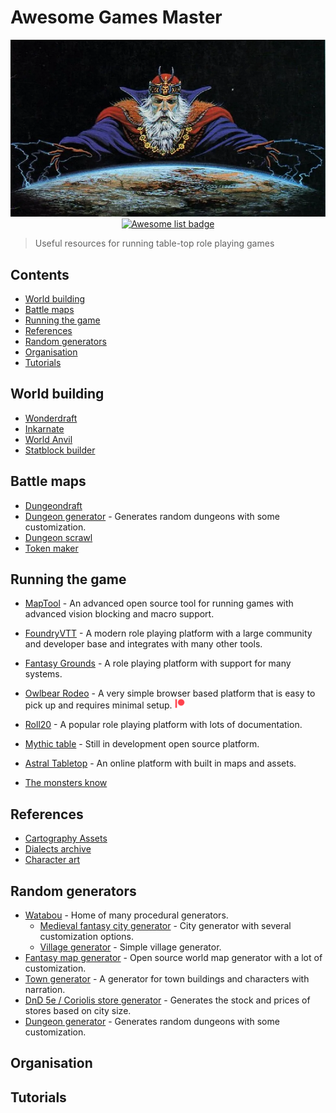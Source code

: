 # Awesome Games Master
<div align="center">
  <img src="./images/Dungeon-Master.png" alt="Jon and the Board Game of Westeros" title="you know nothing, Jon Snow">
  <br />
  <a href="https://awesome.re" title="more awesome lists"><img src="https://awesome.re/badge.svg" alt="Awesome list badge"></a>
</div>

> Useful resources for running table-top role playing games

## Contents
* [World building](#world-building)
* [Battle maps](#battle-maps)
* [Running the game](#running-the-game)
* [References](#references)
* [Random generators](#random-generators)
* [Organisation](#organisation)
* [Tutorials](#tutorials)


## World building
- [Wonderdraft](https://www.wonderdraft.net/)
- [Inkarnate](https://inkarnate.com/)
- [World Anvil](https://www.worldanvil.com/)
- [Statblock builder](https://tetra-cube.com/dnd/dnd-statblock.html)

## Battle maps
- [Dungeondraft](https://dungeondraft.net/)
- [Dungeon generator](https://dungen.app/dungen/) - Generates random dungeons with some customization.
- [Dungeon scrawl](https://dungeonscrawl.com/)
- [Token maker](https://rolladvantage.com/tokenstamp/)

## Running the game
- [MapTool](https://www.rptools.net/toolbox/maptool/) - An advanced open source tool for running games with advanced vision blocking and macro support.
- [FoundryVTT](https://foundryvtt.com/) - A modern role playing platform with a large community and developer base and integrates with many other tools.
- [Fantasy Grounds](http://www.fantasygrounds.com/home/home.php) - A role playing platform with support for many systems.
- [Owlbear Rodeo](https://www.owlbear.rodeo/) - A very simple browser based platform that is easy to pick up and requires minimal setup. [![Patreon](/images/small_patreon.png)](https://www.patreon.com/owlbearrodeo)
- [Roll20](https://roll20.net/) - A popular role playing platform with lots of documentation.
- [Mythic table](https://www.mythictable.com/) - Still in development open source platform.
- [Astral Tabletop](https://www.astraltabletop.com/) - An online platform with built in maps and assets.

- [The monsters know](https://www.themonstersknow.com/)

## References
- [Cartography Assets](http://cartographyassets.com/)
- [Dialects archive](https://www.dialectsarchive.com/)
- [Character art](https://www.pinterest.co.uk/efilean/)

## Random generators
- [Watabou](https://watabou.itch.io) - Home of many procedural generators.
  * [Medieval fantasy city generator](https://watabou.itch.io/medieval-fantasy-city-generator) - City generator with several customization options.
  * [Village generator](https://watabou.itch.io/village-generator) - Simple village generator.
- [Fantasy map generator](https://azgaar.github.io/Fantasy-Map-Generator/) - Open source world map generator with a lot of customization.
- [Town generator](https://eigengrausgenerator.com/) - A generator for town buildings and characters with narration.
- [DnD 5e / Coriolis store generator](http://dndstores.azurewebsites.net/index.html) - Generates the stock and prices of stores based on city size.
- [Dungeon generator](https://dungen.app/dungen/) - Generates random dungeons with some customization.

## Organisation

## Tutorials

